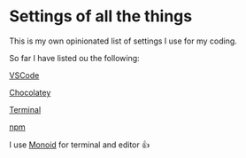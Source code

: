 # Settings of all the things

This is my own opinionated list of settings I use for my coding.

So far I have listed ou the following:

[VSCode](vscode.md)

[Chocolatey](chocolate.md)

[Terminal](terminal.md)

[npm](npm.md)

I use [Monoid](https://github.com/larsenwork/monoid) for terminal and editor 👍
